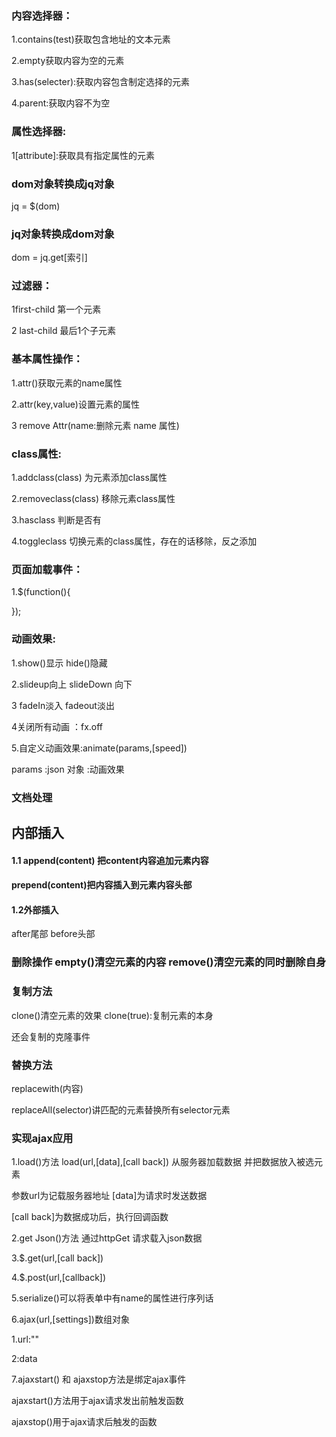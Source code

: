 ### 内容选择器：

1.contains(test)获取包含地址的文本元素

2.empty获取内容为空的元素

3.has(selecter):获取内容包含制定选择的元素

4.parent:获取内容不为空

### 属性选择器:

1[attribute]:获取具有指定属性的元素

### dom对象转换成jq对象

jq = $(dom)

### jq对象转换成dom对象

dom = jq.get[索引]

### 过滤器：

1first-child 第一个元素

2 last-child 最后1个子元素

### 基本属性操作：

1.attr()获取元素的name属性

2.attr(key,value)设置元素的属性

3 remove Attr(name:删除元素 name 属性)

### class属性:

1.addclass(class) 为元素添加class属性

2.removeclass(class) 移除元素class属性

3.hasclass 判断是否有

4.toggleclass 切换元素的class属性，存在的话移除，反之添加

### 页面加载事件：

1.$(function(){

});

### 动画效果:

1.show()显示 hide()隐藏

2.slideup向上 slideDown 向下

3 fadeIn淡入 fadeout淡出

4关闭所有动画 ：fx.off

5.自定义动画效果:animate(params,[speed])

params :json 对象 :动画效果

### 文档处理

## 内部插入 

####  1.1 append(content) 把content内容追加元素内容

#### prepend(content)把内容插入到元素内容头部

#### 1.2外部插入

after尾部 before头部

### 删除操作 empty()清空元素的内容 remove()清空元素的同时删除自身

### 复制方法

clone()清空元素的效果 clone(true):复制元素的本身

还会复制的克隆事件

### 替换方法

replacewith(内容)

replaceAll(selector)讲匹配的元素替换所有selector元素

### 实现ajax应用

1.load()方法 load(url,[data],[call back]) 从服务器加载数据 并把数据放入被选元素

参数url为记载服务器地址 [data]为请求时发送数据

[call back]为数据成功后，执行回调函数

2.get Json()方法 通过httpGet 请求载入json数据

3.$.get(url,[call back])

4.$.post(url,[callback])

5.serialize()可以将表单中有name的属性进行序列话

6.ajax(url,[settings])数组对象

1.url:""

2:data

7.ajaxstart() 和 ajaxstop方法是绑定ajax事件

ajaxstart()方法用于ajax请求发出前触发函数

ajaxstop()用于ajax请求后触发的函数

